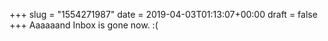 +++
slug = "1554271987"
date = 2019-04-03T01:13:07+00:00
draft = false
+++
Aaaaaand Inbox is gone now. :(